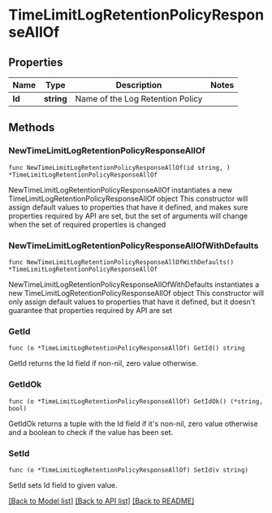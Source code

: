 # TimeLimitLogRetentionPolicyResponseAllOf

## Properties

Name | Type | Description | Notes
------------ | ------------- | ------------- | -------------
**Id** | **string** | Name of the Log Retention Policy | 

## Methods

### NewTimeLimitLogRetentionPolicyResponseAllOf

`func NewTimeLimitLogRetentionPolicyResponseAllOf(id string, ) *TimeLimitLogRetentionPolicyResponseAllOf`

NewTimeLimitLogRetentionPolicyResponseAllOf instantiates a new TimeLimitLogRetentionPolicyResponseAllOf object
This constructor will assign default values to properties that have it defined,
and makes sure properties required by API are set, but the set of arguments
will change when the set of required properties is changed

### NewTimeLimitLogRetentionPolicyResponseAllOfWithDefaults

`func NewTimeLimitLogRetentionPolicyResponseAllOfWithDefaults() *TimeLimitLogRetentionPolicyResponseAllOf`

NewTimeLimitLogRetentionPolicyResponseAllOfWithDefaults instantiates a new TimeLimitLogRetentionPolicyResponseAllOf object
This constructor will only assign default values to properties that have it defined,
but it doesn't guarantee that properties required by API are set

### GetId

`func (o *TimeLimitLogRetentionPolicyResponseAllOf) GetId() string`

GetId returns the Id field if non-nil, zero value otherwise.

### GetIdOk

`func (o *TimeLimitLogRetentionPolicyResponseAllOf) GetIdOk() (*string, bool)`

GetIdOk returns a tuple with the Id field if it's non-nil, zero value otherwise
and a boolean to check if the value has been set.

### SetId

`func (o *TimeLimitLogRetentionPolicyResponseAllOf) SetId(v string)`

SetId sets Id field to given value.



[[Back to Model list]](../README.md#documentation-for-models) [[Back to API list]](../README.md#documentation-for-api-endpoints) [[Back to README]](../README.md)


